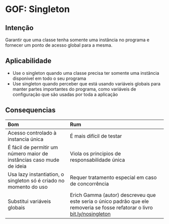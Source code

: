 # GOF: Singleton

## Intenção
Garantir que uma classe tenha somente uma instância no programa e fornecer um ponto de acesso global para a mesma.

## Aplicabilidade
- Use o singleton quando uma classe precisa ter somente uma instância disponivel em todo o seu programa
- Use singleton quando perceber que está usando variáveis globais para manter partes importantes do programa, como variáveis de configuração que são usadas por toda a aplicação

## Consequencias

| Bom                                                                  | Rum                                           |
| :------------------------------------------------------------------- | :-------------------------------------------- |
| Acesso controlado à instancia única                                  | É mais difícil de testar                      |
| É fácil de permitir um número maior de instâncias caso mude de ideia | Viola os principios de responsabilidade única |
| Usa lazy instantiation, o singleton só é criado no momento do uso | Requer tratamento especial em caso de concorrência
Substitui variáveis globais | Erich Gamma (autor) descreveu que este seria o único padrão que ele removeria se fosse refatorar o livro [bit.ly/nosingleton](https://bityli.com/IvinJ)